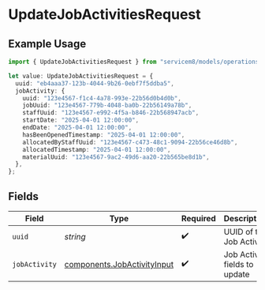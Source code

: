 # UpdateJobActivitiesRequest

## Example Usage

```typescript
import { UpdateJobActivitiesRequest } from "servicem8/models/operations";

let value: UpdateJobActivitiesRequest = {
  uuid: "eb4aaa37-123b-4044-9b26-0ebf7f5ddba5",
  jobActivity: {
    uuid: "123e4567-f1c4-4a78-993e-22b56d0b4d0b",
    jobUuid: "123e4567-779b-4048-ba0b-22b56149a78b",
    staffUuid: "123e4567-e992-4f5a-b846-22b568947acb",
    startDate: "2025-04-01 12:00:00",
    endDate: "2025-04-01 12:00:00",
    hasBeenOpenedTimestamp: "2025-04-01 12:00:00",
    allocatedByStaffUuid: "123e4567-c473-48c1-9094-22b56ce46d8b",
    allocatedTimestamp: "2025-04-01 12:00:00",
    materialUuid: "123e4567-9ac2-49d6-aa20-22b565be8d1b",
  },
};
```

## Fields

| Field                                                                      | Type                                                                       | Required                                                                   | Description                                                                |
| -------------------------------------------------------------------------- | -------------------------------------------------------------------------- | -------------------------------------------------------------------------- | -------------------------------------------------------------------------- |
| `uuid`                                                                     | *string*                                                                   | :heavy_check_mark:                                                         | UUID of the Job Activity                                                   |
| `jobActivity`                                                              | [components.JobActivityInput](../../models/components/jobactivityinput.md) | :heavy_check_mark:                                                         | Job Activity fields to update                                              |